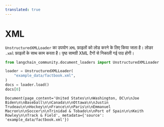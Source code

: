 ```yaml
---
translated: true
---
```


# XML

`UnstructuredXMLLoader` का उपयोग `XML` फ़ाइलों को लोड करने के लिए किया जाता है। लोडर `.xml` फ़ाइलों के साथ काम करता है। पृष्ठ सामग्री XML टैगों से निकाली गई पाठ होगी।

```python
from langchain_community.document_loaders import UnstructuredXMLLoader
```

```python
loader = UnstructuredXMLLoader(
    "example_data/factbook.xml",
)
docs = loader.load()
docs[0]
```

```output
Document(page_content='United States\n\nWashington, DC\n\nJoe Biden\n\nBaseball\n\nCanada\n\nOttawa\n\nJustin Trudeau\n\nHockey\n\nFrance\n\nParis\n\nEmmanuel Macron\n\nSoccer\n\nTrinidad & Tobado\n\nPort of Spain\n\nKeith Rowley\n\nTrack & Field', metadata={'source': 'example_data/factbook.xml'})
```
